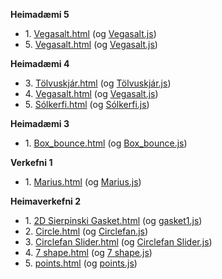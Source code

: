 <b>Heimadæmi 5</b>
<ul>
  <li> 1. <a href="Heimadæmi_5/PhongKula bling/PhongKula-Phong.html">Vegasalt.html</a> (og <a href="Heimadæmi_5/PhongKula bling/PhongKula-Phong_files/PhongKula.js.download">Vegasalt.js</a>)</li> 
  <li> 5. <a href="Heimadæmi_5/viewpoints/viewpoints-hus.html">Vegasalt.html</a> (og <a href="Heimadæmi_5/viewpoints/viewpoints-hus_files/viewpoints-hus.js">Vegasalt.js</a>)</li> 
</ul>

<b>Heimadæmi 4</b>
<ul>
  <li> 3. <a href="Heimadæmi_4/Tölvuskjár/Tölfuskjár.html">Tölvuskjár.html</a> (og <a href="Heimadæmi_4/Tölvuskjár/Tölfuskjár/Tölfuskjár.js">Tölvuskjár.js</a>)</li> 
  <li> 4. <a href="Heimadæmi_4/Vegasalt/Vegasalt.html">Vegasalt.html</a> (og <a href="Heimadæmi_4/Vegasalt/Vegasalt/Vegasalt.js">Vegasalt.js</a>)</li> 
  <li> 5. <a href="Heimadæmi_4/Solkerfi/solkerfi-tungl.html">Sólkerfi.html</a> (og <a href="Heimadæmi_4/Solkerfi/solkerfi-tungl_files/solkerfi-tungl.js">Sólkerfi.js</a>)</li> 
</ul>

<b>Heimadæmi 3</b>
<ul>
  <li> 1. <a href="Heimadæmi_3/Box_bounce_mod/box-bounce.html">Box_bounce.html</a> (og <a href="Heimadæmi_3/Box_bounce_mod/box-bounce_files/box-bounce.js.download">Box_bounce.js</a>)</li> 
</ul>

<b>Verkefni 1</b>
<ul>
  <li> 1. <a href="Verkefni_1/marius.html">Marius.html</a> (og <a href="Verkefni_1/marius/marius.js">Marius.js</a>)</li> 
</ul>

<b>Heimaverkefni 2</b>
<ul>
  <li> 1. <a href="Heimadæmi_2/d1_Gasket/2D Sierpinski Gasket.html">2D Sierpinski Gasket.html</a> (og <a href="Heimadæmi_2/d1_Gasket/2D Sierpinski Gasket_files/gasket1.js.download">gasket1.js</a>)</li> 
    
  <li> 2. <a href="Heimadæmi_2/d2_Circlefan/circlefan.html">Circle.html</a> (og <a href="Heimadæmi_2/d2_Circlefan/circlefan_files/circlefan.js.download">Circlefan.js</a>)</li> 
    
  <li> 3. <a href="Heimadæmi_2/d3_Circlefan_Slider/circlefan.html">Circlefan Slider.html</a> (og <a href="Heimadæmi_2/d3_Circlefan_Slider/circlefan_files/circlefan.js.download">Circlefan Slider.js</a>)</li> 
      
  <li> 4. <a href="Heimadæmi_2/d4_seven_shape/7-shape-fan.html">7 shape.html</a> (og <a href="Heimadæmi_2/d4_seven_shape/7-shape-fan_files/7-shape-fan.js.download">7 shape.js</a>)</li> 
        
  <li> 5. <a href="Heimadæmi_2/d5_click_triangle/points.html">points.html</a> (og <a href="Heimadæmi_2/d5_click_triangle/points_files/points.js.download">points.js</a>)</li> 
      
</ul>

